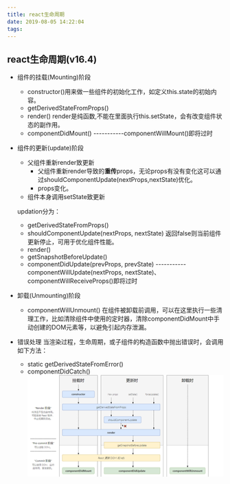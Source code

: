 ```yaml
---
title: react生命周期
date: 2019-08-05 14:22:04
tags:
---
```


## react生命周期(v16.4)

 - 组件的挂载(Mounting)阶段
   -  constructor()用来做一些组件的初始化工作，如定义this.state的初始内容。
   -  getDerivedStateFromProps()
   -  render()
      render是纯函数,不能在里面执行this.setState，会有改变组件状态的副作用。
   -  componentDidMount()
      -----------componentWillMount()即将过时

- 组件的更新(update)阶段
    -  父组件重新render致更新
       -   父组件重新render导致的**重传**props，无论props有没有变化这可以通过shouldComponentUpdate(nextProps,nextState)优化。
       -   props变化。
    -  组件本身调用setState致更新

  updation分为：
    -  getDerivedStateFromProps()
    -  shouldComponentUpdate(nextProps, nextState)
       返回false则当前组件更新停止，可用于优化组件性能。
    -  render()
    -  getSnapshotBeforeUpdate()
    -  componentDidUpdate(prevProps, prevState)
       -----------componentWillUpdate(nextProps, nextState)、componentWillReceiveProps()即将过时
- 卸载(Unmounting)阶段
    -  componentWillUnmount()
       在组件被卸载前调用，可以在这里执行一些清理工作，比如清除组件中使用的定时器，清除componentDidMount中手动创建的DOM元素等，以避免引起内存泄漏。
- 错误处理
   当渲染过程，生命周期，或子组件的构造函数中抛出错误时，会调用如下方法：
    - static getDerivedStateFromError()
    - componentDidCatch()
![react生命周期](HTML5-WebWorker/react.png)

